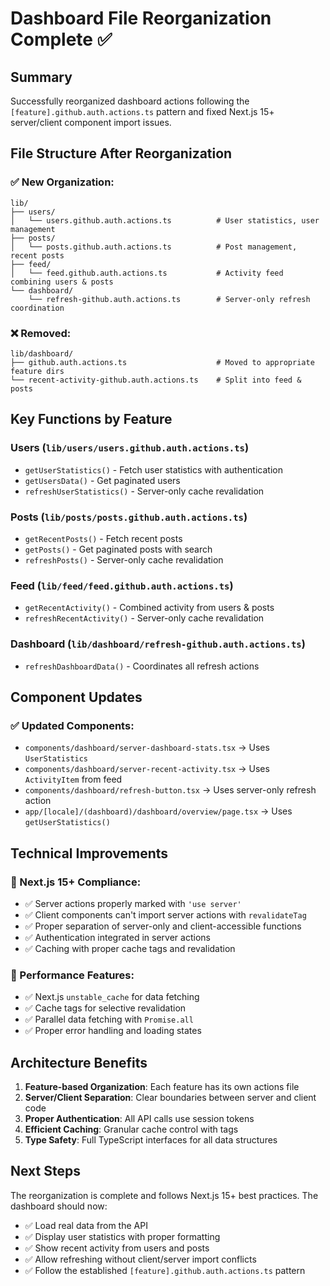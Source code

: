 # Dashboard File Reorganization Complete ✅

## Summary
Successfully reorganized dashboard actions following the `[feature].github.auth.actions.ts` pattern and fixed Next.js 15+ server/client component import issues.

## File Structure After Reorganization

### ✅ New Organization:
```
lib/
├── users/
│   └── users.github.auth.actions.ts          # User statistics, user management
├── posts/
│   └── posts.github.auth.actions.ts          # Post management, recent posts
├── feed/
│   └── feed.github.auth.actions.ts           # Activity feed combining users & posts
└── dashboard/
    └── refresh-github.auth.actions.ts        # Server-only refresh coordination
```

### ❌ Removed:
```
lib/dashboard/
├── github.auth.actions.ts                    # Moved to appropriate feature dirs
└── recent-activity-github.auth.actions.ts    # Split into feed & posts
```

## Key Functions by Feature

### Users (`lib/users/users.github.auth.actions.ts`)
- `getUserStatistics()` - Fetch user statistics with authentication
- `getUsersData()` - Get paginated users
- `refreshUserStatistics()` - Server-only cache revalidation

### Posts (`lib/posts/posts.github.auth.actions.ts`)
- `getRecentPosts()` - Fetch recent posts
- `getPosts()` - Get paginated posts with search
- `refreshPosts()` - Server-only cache revalidation

### Feed (`lib/feed/feed.github.auth.actions.ts`)
- `getRecentActivity()` - Combined activity from users & posts
- `refreshRecentActivity()` - Server-only cache revalidation

### Dashboard (`lib/dashboard/refresh-github.auth.actions.ts`)
- `refreshDashboardData()` - Coordinates all refresh actions

## Component Updates

### ✅ Updated Components:
- `components/dashboard/server-dashboard-stats.tsx` → Uses `UserStatistics`
- `components/dashboard/server-recent-activity.tsx` → Uses `ActivityItem` from feed
- `components/dashboard/refresh-button.tsx` → Uses server-only refresh action
- `app/[locale]/(dashboard)/dashboard/overview/page.tsx` → Uses `getUserStatistics()`

## Technical Improvements

### 🔧 Next.js 15+ Compliance:
- ✅ Server actions properly marked with `'use server'`
- ✅ Client components can't import server actions with `revalidateTag`
- ✅ Proper separation of server-only and client-accessible functions
- ✅ Authentication integrated in server actions
- ✅ Caching with proper cache tags and revalidation

### 🚀 Performance Features:
- ✅ Next.js `unstable_cache` for data fetching
- ✅ Cache tags for selective revalidation
- ✅ Parallel data fetching with `Promise.all`
- ✅ Proper error handling and loading states

## Architecture Benefits

1. **Feature-based Organization**: Each feature has its own actions file
2. **Server/Client Separation**: Clear boundaries between server and client code  
3. **Proper Authentication**: All API calls use session tokens
4. **Efficient Caching**: Granular cache control with tags
5. **Type Safety**: Full TypeScript interfaces for all data structures

## Next Steps

The reorganization is complete and follows Next.js 15+ best practices. The dashboard should now:
- ✅ Load real data from the API
- ✅ Display user statistics with proper formatting
- ✅ Show recent activity from users and posts
- ✅ Allow refreshing without client/server import conflicts
- ✅ Follow the established `[feature].github.auth.actions.ts` pattern
